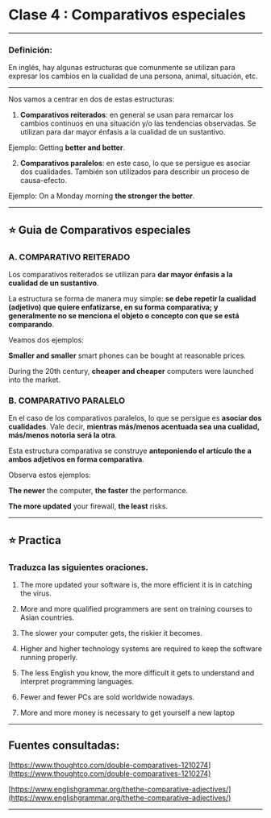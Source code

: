 # Clase 4 : Comparativos especiales

---

### Definición:

En inglés, hay algunas estructuras que comunmente se utilizan para expresar los cambios en la cualidad de una persona, animal, situación, etc.

---

Nos vamos a centrar en dos de estas estructuras:

1. **Comparativos reiterados**: en general se usan para remarcar los cambios continuos en una situación y/o las tendencias observadas. Se utilizan para dar mayor énfasis a la cualidad de un sustantivo.

Ejemplo: Getting **better and better**.

2. **Comparativos paralelos**: en este caso, lo que se persigue es asociar dos cualidades. También son utilizados para describir un proceso de causa-efecto.

Ejemplo: On a Monday morning **the stronger the better**.

---

## :star: Guia de Comparativos especiales

### A. COMPARATIVO REITERADO

Los comparativos reiterados se utilizan para **dar mayor énfasis a la cualidad de un sustantivo**.

La estructura se forma de manera muy simple: **se debe repetir la cualidad (adjetivo) que quiere enfatizarse, en su forma comparativa; y generalmente no se menciona el objeto o concepto con que se está comparando**.

Veamos dos ejemplos:

**Smaller and smaller** smart phones can be bought at reasonable prices.

During the 20th century, **cheaper and cheaper** computers were launched into the market.

### B. COMPARATIVO PARALELO

En el caso de los comparativos paralelos, lo que se persigue es **asociar dos cualidades**. Vale decir, **mientras más/menos acentuada sea una cualidad, más/menos notoria será la otra**. 

Esta estructura comparativa se construye **anteponiendo el artículo the a ambos adjetivos en forma comparativa**.

Observa estos ejemplos:

**The newer** the computer, **the faster** the performance.

**The more updated** your firewall, **the least** risks. 


---


## :star: Practica

###  Traduzca las siguientes oraciones.

1. The more updated your software is, the more efficient it is in catching the virus.

2. More and more qualified programmers are sent on training courses to Asian countries.

3. The slower your computer gets, the riskier it becomes.

4. Higher and higher technology systems are required to keep the software running properly.

5. The less English you know, the more difficult it gets to understand and interpret programming
languages.

6. Fewer and fewer PCs are sold worldwide nowadays.

7. More and more money is necessary to get yourself a new laptop

---

## Fuentes consultadas:

[https://www.thoughtco.com/double-comparatives-1210274](https://www.thoughtco.com/double-comparatives-1210274)

[https://www.englishgrammar.org/thethe-comparative-adjectives/](https://www.englishgrammar.org/thethe-comparative-adjectives/)


---
